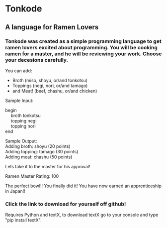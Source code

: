 # Tonkode
## A language for Ramen Lovers
### Tonkode was created as a simple programming language to get ramen lovers excited about programming. You will be cooking ramen for a master, and he will be reviewing your work. Choose your decesions carefully.

You can add:  
- Broth (miso, shoyu, or/and tonkotsu)   
- Toppings (negi, nori, or/and tamago)   
- and Meat! (beef, chashu, or/and chicken)  

Sample Input:  

begin  
&emsp; broth tonkotsu   
&emsp; topping negi   
&emsp; topping nori  
end  

Sample Output:   
Adding broth: shoyu (20 points)   
Adding topping: tamago (30 points)   
Adding meat: chashu (50 points)  

Lets take it to the master for his approval!

Ramen Master Rating: 100

The perfect bowl!! You finally did it! You have now earned an apprenticeship in Japan!!

### Click the link to download for yourself off github! 

Requires Python and textX, to download textX go to your console and type "pip install textX".
